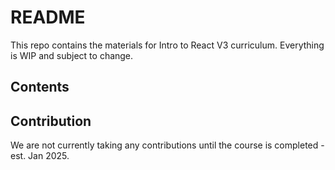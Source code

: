 # README

This repo contains the materials for Intro to React V3 curriculum. Everything is WIP and subject to change.

## Contents

## Contribution

We are not currently taking any contributions until the course is completed - est. Jan 2025.
